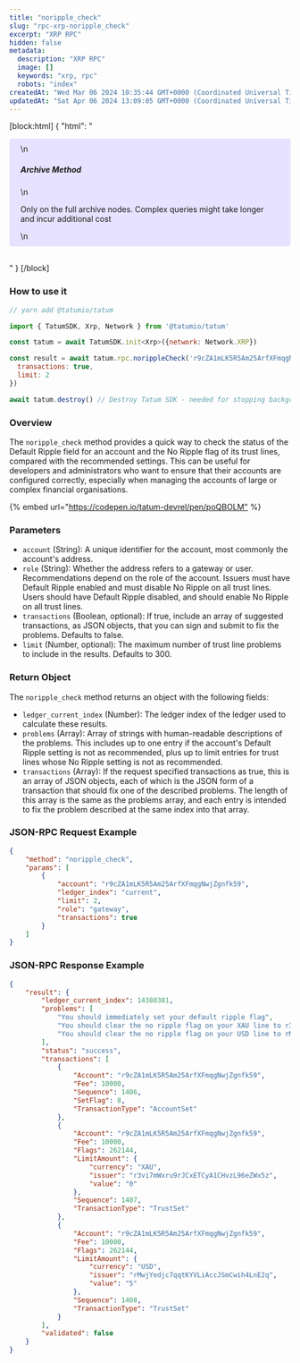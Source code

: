 ```yaml
---
title: "noripple_check"
slug: "rpc-xrp-noripple_check"
excerpt: "XRP RPC"
hidden: false
metadata: 
  description: "XRP RPC"
  image: []
  keywords: "xrp, rpc"
  robots: "index"
createdAt: "Wed Mar 06 2024 10:35:44 GMT+0000 (Coordinated Universal Time)"
updatedAt: "Sat Apr 06 2024 13:09:05 GMT+0000 (Coordinated Universal Time)"
---
```

[block:html]
{
  "html": "<div style="padding: 10px 20px; border-radius: 5px; background-color: #e6e2ff; margin: 0 0 30px 0;">\n  <h5>Archive Method</h5>\n  <p>Only on the full archive nodes. Complex queries might take longer and incur additional cost</p>\n</div>"
}
[/block]


### How to use it

```javascript
// yarn add @tatumio/tatum

import { TatumSDK, Xrp, Network } from '@tatumio/tatum'

const tatum = await TatumSDK.init<Xrp>({network: Network.XRP})

const result = await tatum.rpc.norippleCheck('r9cZA1mLK5R5Am25ArfXFmqgNwjZgnfk59', 'gateway', {
  transactions: true,
  limit: 2
})

await tatum.destroy() // Destroy Tatum SDK - needed for stopping background jobs
```

### Overview

The `noripple_check` method provides a quick way to check the status of the Default Ripple field for an account and the No Ripple flag of its trust lines, compared with the recommended settings. This can be useful for developers and administrators who want to ensure that their accounts are configured correctly, especially when managing the accounts of large or complex financial organisations.

{% embed url="<https://codepen.io/tatum-devrel/pen/poQBOLM"> %}

### Parameters

- `account` (String): A unique identifier for the account, most commonly the account's address.
- `role` (String): Whether the address refers to a gateway or user. Recommendations depend on the role of the account. Issuers must have Default Ripple enabled and must disable No Ripple on all trust lines. Users should have Default Ripple disabled, and should enable No Ripple on all trust lines.
- `transactions` (Boolean, optional): If true, include an array of suggested transactions, as JSON objects, that you can sign and submit to fix the problems. Defaults to false.
- `limit` (Number, optional): The maximum number of trust line problems to include in the results. Defaults to 300.

### Return Object

The `noripple_check` method returns an object with the following fields:

- `ledger_current_index` (Number): The ledger index of the ledger used to calculate these results.
- `problems` (Array): Array of strings with human-readable descriptions of the problems. This includes up to one entry if the account's Default Ripple setting is not as recommended, plus up to limit entries for trust lines whose No Ripple setting is not as recommended.
- `transactions` (Array): If the request specified transactions as true, this is an array of JSON objects, each of which is the JSON form of a transaction that should fix one of the described problems. The length of this array is the same as the problems array, and each entry is intended to fix the problem described at the same index into that array.

### JSON-RPC Request Example

```json
{
    "method": "noripple_check",
    "params": [
        {
            "account": "r9cZA1mLK5R5Am25ArfXFmqgNwjZgnfk59",
            "ledger_index": "current",
            "limit": 2,
            "role": "gateway",
            "transactions": true
        }
    ]
}
```

### JSON-RPC Response Example

```json
{
    "result": {
        "ledger_current_index": 14380381,
        "problems": [
            "You should immediately set your default ripple flag",
            "You should clear the no ripple flag on your XAU line to r3vi7mWxru9rJCxETCyA1CHvzL96eZWx5z",
            "You should clear the no ripple flag on your USD line to rMwjYedjc7qqtKYVLiAccJSmCwih4LnE2q"
        ],
        "status": "success",
        "transactions": [
            {
                "Account": "r9cZA1mLK5R5Am25ArfXFmqgNwjZgnfk59",
                "Fee": 10000,
                "Sequence": 1406,
                "SetFlag": 8,
                "TransactionType": "AccountSet"
            },
            {
                "Account": "r9cZA1mLK5R5Am25ArfXFmqgNwjZgnfk59",
                "Fee": 10000,
                "Flags": 262144,
                "LimitAmount": {
                    "currency": "XAU",
                    "issuer": "r3vi7mWxru9rJCxETCyA1CHvzL96eZWx5z",
                    "value": "0"
                },
                "Sequence": 1407,
                "TransactionType": "TrustSet"
            },
            {
                "Account": "r9cZA1mLK5R5Am25ArfXFmqgNwjZgnfk59",
                "Fee": 10000,
                "Flags": 262144,
                "LimitAmount": {
                    "currency": "USD",
                    "issuer": "rMwjYedjc7qqtKYVLiAccJSmCwih4LnE2q",
                    "value": "5"
                },
                "Sequence": 1408,
                "TransactionType": "TrustSet"
            }
        ],
        "validated": false
    }
}
```
